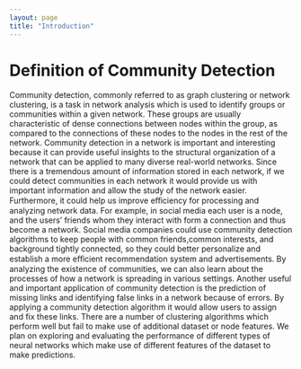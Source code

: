 ```yaml
---
layout: page
title: "Introduction"
---
```


# Definition of Community Detection

Community detection, commonly referred to as graph clustering or network clustering, is a task in network analysis which is used to identify groups or communities within a given network. These groups are usually characteristic of dense connections between nodes within the group, as compared to the connections of these nodes to the nodes in the rest of the network.
Community detection in a network is important and interesting because it can provide useful insights to the structural organization of a network that can be applied to many diverse real-world networks. Since there is a tremendous amount of information stored in each network, if we could detect communities in each network it would provide us with important information and allow the study of the network easier. Furthermore, it could help us improve eﬀiciency for processing and analyzing network data. For example, in social media each user is a node, and the users’ friends whom they interact with form a connection and thus become a network. Social media companies could use community detection algorithms to keep people with common friends,common interests, and background tightly connected, so they could better personalize and establish a more eﬀicient recommendation system and advertisements. By analyzing the existence of communities, we can also learn about the processes of how a network is spreading in various settings. Another useful and important application of community detection is the prediction of missing links and identifying false links in a network because of errors. By applying a community detection algorithm it would allow users to assign and fix these links. There are a number of clustering algorithms which perform well but fail to make use of additional dataset or node features. We plan on exploring and evaluating the performance of different types of neural networks which make use of different features of the dataset to make predictions.